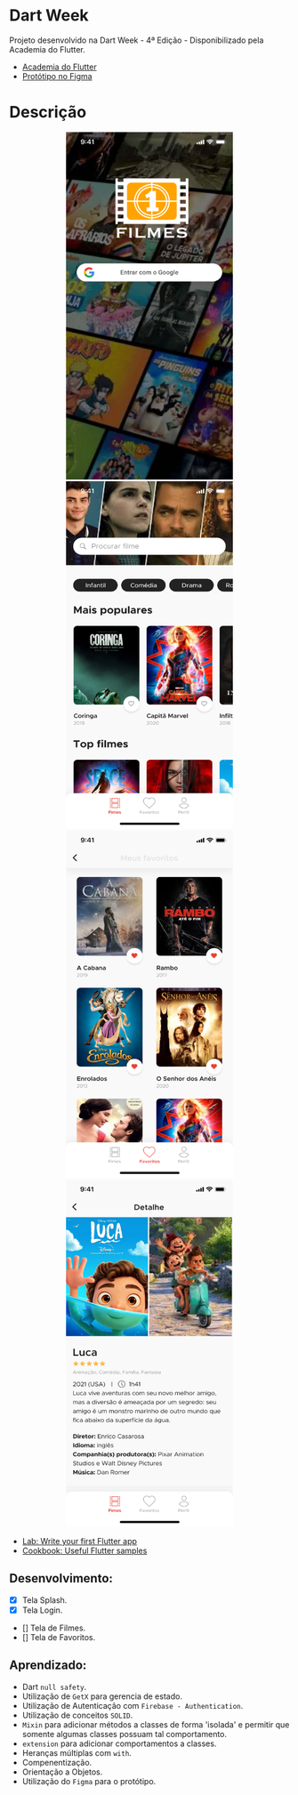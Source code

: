 # Dart Week

Projeto desenvolvido na Dart Week - 4ª Edição - Disponibilizado pela Academia do Flutter.
- [Academia do Flutter](http://academiadoflutter.com.br/)
- [Protótipo no Figma](https://www.figma.com/file/uxIIdBQowPYx5KS9nGHS4A/Filmes?node-id=0%3A1)

# Descrição

<p align="center">
    <img width="300" height="625" src="assets/to_readme/1.png">
    <img width="300" height="625" src="assets/to_readme/2.png">
    <img width="300" height="625" src="assets/to_readme/3.png">
    <img width="300" height="625" src="assets/to_readme/4.png">
<p/>

- [Lab: Write your first Flutter app](https://flutter.dev/docs/get-started/codelab)
- [Cookbook: Useful Flutter samples](https://flutter.dev/docs/cookbook)

## Desenvolvimento:
- [x] Tela Splash.
- [x] Tela Login.
- [] Tela de Filmes.
- [] Tela de Favoritos.

## Aprendizado:
* Dart `null safety`.
* Utilização de `GetX` para gerencia de estado.
* Utilização de Autenticação com `Firebase - Authentication`.
* Utilização de conceitos `SOLID`.
* `Mixin` para adicionar métodos a classes de forma 'isolada' e permitir que somente algumas classes possuam tal comportamento.
* `extension` para adicionar comportamentos a classes.
* Heranças múltiplas com `with`.
* Compenentização.
* Orientação a Objetos.
* Utilização do `Figma` para o protótipo.